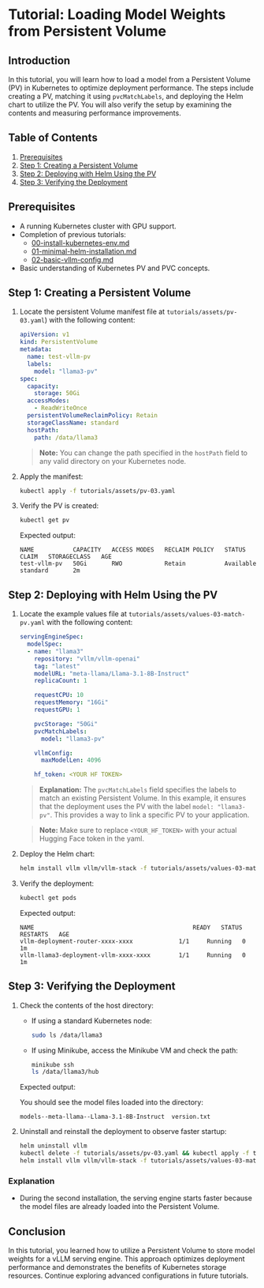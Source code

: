 # Tutorial: Loading Model Weights from Persistent Volume

## Introduction

In this tutorial, you will learn how to load a model from a Persistent Volume (PV) in Kubernetes to optimize deployment performance. The steps include creating a PV, matching it using `pvcMatchLabels`, and deploying the Helm chart to utilize the PV. You will also verify the setup by examining the contents and measuring performance improvements.

## Table of Contents

1. [Prerequisites](#prerequisites)
2. [Step 1: Creating a Persistent Volume](#step-1-creating-a-persistent-volume)
3. [Step 2: Deploying with Helm Using the PV](#step-2-deploying-with-helm-using-the-pv)
4. [Step 3: Verifying the Deployment](#step-3-verifying-the-deployment)

## Prerequisites

- A running Kubernetes cluster with GPU support.
- Completion of previous tutorials:
  - [00-install-kubernetes-env.md](00-install-kubernetes-env.md)
  - [01-minimal-helm-installation.md](01-minimal-helm-installation.md)
  - [02-basic-vllm-config.md](02-basic-vllm-config.md)
- Basic understanding of Kubernetes PV and PVC concepts.

## Step 1: Creating a Persistent Volume

1. Locate the persistent Volume manifest file at `tutorials/assets/pv-03.yaml`) with the following content:

   ```yaml
   apiVersion: v1
   kind: PersistentVolume
   metadata:
     name: test-vllm-pv
     labels:
       model: "llama3-pv"
   spec:
     capacity:
       storage: 50Gi
     accessModes:
       - ReadWriteOnce
     persistentVolumeReclaimPolicy: Retain
     storageClassName: standard
     hostPath:
       path: /data/llama3
   ```

   > **Note:** You can change the path specified in the `hostPath` field to any valid directory on your Kubernetes node.

2. Apply the manifest:

   ```bash
   kubectl apply -f tutorials/assets/pv-03.yaml
   ```

3. Verify the PV is created:

   ```bash
   kubectl get pv
   ```

   Expected output:

   ```plaintext
   NAME           CAPACITY   ACCESS MODES   RECLAIM POLICY   STATUS      CLAIM   STORAGECLASS   AGE
   test-vllm-pv   50Gi       RWO            Retain           Available           standard       2m
   ```

## Step 2: Deploying with Helm Using the PV

1. Locate the example values file at `tutorials/assets/values-03-match-pv.yaml` with the following content:

   ```yaml
   servingEngineSpec:
     modelSpec:
     - name: "llama3"
       repository: "vllm/vllm-openai"
       tag: "latest"
       modelURL: "meta-llama/Llama-3.1-8B-Instruct"
       replicaCount: 1

       requestCPU: 10
       requestMemory: "16Gi"
       requestGPU: 1

       pvcStorage: "50Gi"
       pvcMatchLabels:
         model: "llama3-pv"

       vllmConfig:
         maxModelLen: 4096

       hf_token: <YOUR HF TOKEN>
   ```

   > **Explanation:** The `pvcMatchLabels` field specifies the labels to match an existing Persistent Volume. In this example, it ensures that the deployment uses the PV with the label `model: "llama3-pv"`. This provides a way to link a specific PV to your application.

   > **Note:** Make sure to replace `<YOUR_HF_TOKEN>` with your actual Hugging Face token in the yaml.

2. Deploy the Helm chart:

   ```bash
   helm install vllm vllm/vllm-stack -f tutorials/assets/values-03-match-pv.yaml
   ```

3. Verify the deployment:

   ```bash
   kubectl get pods
   ```

   Expected output:

   ```plaintext
   NAME                                             READY   STATUS    RESTARTS   AGE
   vllm-deployment-router-xxxx-xxxx             1/1     Running   0          1m
   vllm-llama3-deployment-vllm-xxxx-xxxx        1/1     Running   0          1m
   ```

## Step 3: Verifying the Deployment

1. Check the contents of the host directory:

   - If using a standard Kubernetes node:

     ```bash
     sudo ls /data/llama3
     ```

   - If using Minikube, access the Minikube VM and check the path:

     ```bash
     minikube ssh
     ls /data/llama3/hub
     ```

   Expected output:

   You should see the model files loaded into the directory:

   ```plaintext
   models--meta-llama--Llama-3.1-8B-Instruct  version.txt
   ```

2. Uninstall and reinstall the deployment to observe faster startup:

   ```bash
   helm uninstall vllm
   kubectl delete -f tutorials/assets/pv-03.yaml && kubectl apply -f tutorials/assets/pv-03.yaml
   helm install vllm vllm/vllm-stack -f tutorials/assets/values-03-match-pv.yaml
   ```

### Explanation

- During the second installation, the serving engine starts faster because the model files are already loaded into the Persistent Volume.

## Conclusion

In this tutorial, you learned how to utilize a Persistent Volume to store model weights for a vLLM serving engine. This approach optimizes deployment performance and demonstrates the benefits of Kubernetes storage resources. Continue exploring advanced configurations in future tutorials.
